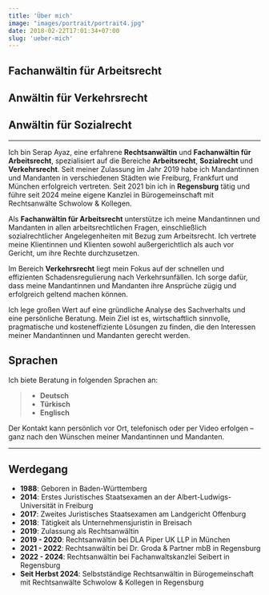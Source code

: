 ```yaml
---
title: 'Über mich'
image: "images/portrait/portrait4.jpg"
date: 2018-02-22T17:01:34+07:00
slug: 'ueber-mich'
---
```


## Fachanwältin für Arbeitsrecht

## Anwältin für Verkehrsrecht 

## Anwältin für Sozialrecht

---

Ich bin Serap Ayaz, eine erfahrene **Rechtsanwältin** und **Fachanwältin für Arbeitsrecht**, spezialisiert auf die Bereiche **Arbeitsrecht**, **Sozialrecht** und **Verkehrsrecht**. Seit meiner Zulassung im Jahr 2019 habe ich Mandantinnen und Mandanten in verschiedenen Städten wie Freiburg, Frankfurt und München erfolgreich vertreten. Seit 2021 bin ich in **Regensburg** tätig und führe seit 2024 meine eigene Kanzlei in Bürogemeinschaft mit Rechtsanwälte Schwolow & Kollegen.

Als **Fachanwältin für Arbeitsrecht** unterstütze ich meine Mandantinnen und Mandanten in allen arbeitsrechtlichen Fragen, einschließlich sozialrechtlicher Angelegenheiten mit Bezug zum Arbeitsrecht. Ich vertrete meine Klientinnen und Klienten sowohl außergerichtlich als auch vor Gericht, um ihre Rechte durchzusetzen.

Im Bereich **Verkehrsrecht** liegt mein Fokus auf der schnellen und effizienten Schadensregulierung nach Verkehrsunfällen. Ich sorge dafür, dass meine Mandantinnen und Mandanten ihre Ansprüche zügig und erfolgreich geltend machen können.

Ich lege großen Wert auf eine gründliche Analyse des Sachverhalts und eine persönliche Beratung. Mein Ziel ist es, wirtschaftlich sinnvolle, pragmatische und kosteneffiziente Lösungen zu finden, die den Interessen meiner Mandantinnen und Mandanten gerecht werden.

## Sprachen

Ich biete Beratung in folgenden Sprachen an:

> - **Deutsch**
> - **Türkisch**
> - **Englisch**

Der Kontakt kann persönlich vor Ort, telefonisch oder per Video erfolgen – ganz nach den Wünschen meiner Mandantinnen und Mandanten.

---

## Werdegang

- **1988**: Geboren in Baden-Württemberg  
- **2014**: Erstes Juristisches Staatsexamen an der Albert-Ludwigs-Universität in Freiburg  
- **2017**: Zweites Juristisches Staatsexamen am Landgericht Offenburg  
- **2018**: Tätigkeit als Unternehmensjuristin in Breisach  
- **2019**: Zulassung als Rechtsanwältin  
- **2019 - 2020**: Rechtsanwältin bei DLA Piper UK LLP in München  
- **2021 - 2022**: Rechtsanwältin bei Dr. Groda & Partner mbB in Regensburg  
- **2022 - 2024**: Rechtsanwältin bei Fachanwaltskanzlei Seibert in Regensburg  
- **Seit Herbst 2024**: Selbstständige Rechtsanwältin in Bürogemeinschaft mit Rechtsanwälte Schwolow & Kollegen in Regensburg
